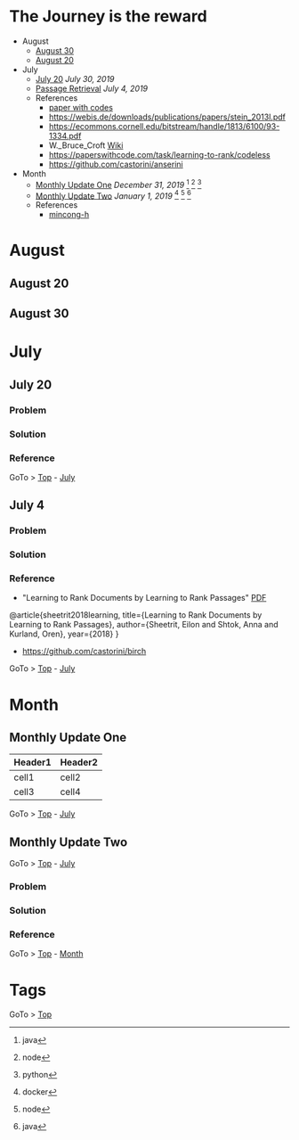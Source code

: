 # The Journey is the reward

- August
  - [August 30](#august-30) 
  - [August 20](#august-20) 
- July
  - [July 20](#july-20) _July 30, 2019_ 
  - [Passage Retrieval](#july-4) _July 4, 2019_ 
  - References
    - [paper with codes](https://paperswithcode.com/)   
    - https://webis.de/downloads/publications/papers/stein_2013l.pdf
    - https://ecommons.cornell.edu/bitstream/handle/1813/6100/93-1334.pdf
    - W._Bruce_Croft [Wiki](https://en.wikipedia.org/wiki/W._Bruce_Croft)
    - https://paperswithcode.com/task/learning-to-rank/codeless
    - https://github.com/castorini/anserini    
- Month
  - [Monthly Update One](#monthly-update-one) _December 31, 2019_ [^java] [^node] [^python] 
  - [Monthly Update Two](#monthly-update-two) _January 1, 2019_ [^docker] [^node] [^java]  
  - References
    - [mincong-h](https://mincong-h.github.io/)   
  

# August

## August 20 

## August 30 




# July

## July 20

### Problem

### Solution

### Reference


GoTo > [Top](#the-journey-is-the-reward) - [July](#july)

## July 4

### Problem

### Solution

### Reference

- "Learning to Rank Documents by Learning to Rank Passages" [PDF](https://web.iem.technion.ac.il/images/user-files/orenk/IE_IS_2018_03.pdf)

@article{sheetrit2018learning,
  title={Learning to Rank Documents by Learning to Rank Passages},
  author={Sheetrit, Eilon and Shtok, Anna and Kurland, Oren},
  year={2018}
}
- https://github.com/castorini/birch



GoTo > [Top](#the-journey-is-the-reward) - [July](#july)


# Month

## Monthly Update One

Header1 | Header2
--------|--------
cell1   | cell2
cell3   | cell4

GoTo > [Top](#the-journey-is-the-reward) - [July](#july)

## Monthly Update Two

GoTo > [Top](#the-journey-is-the-reward) - [July](#july)

### Problem

### Solution

### Reference

GoTo > [Top](#the-journey-is-the-reward) - [Month](#month)

# Tags

[^docker]: docker 

[^java]: java 

[^node]: node 

[^python]: python

GoTo > [Top](#the-journey-is-the-reward) 